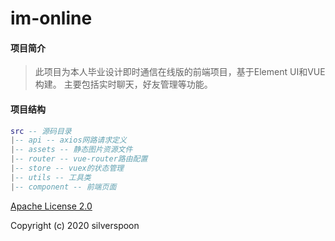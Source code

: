# im-online

#### 项目简介
> 此项目为本人毕业设计即时通信在线版的前端项目，基于Element UI和VUE构建。
> 主要包括实时聊天，好友管理等功能。



#### 项目结构
```lua
src -- 源码目录
|-- api -- axios网路请求定义
|-- assets -- 静态图片资源文件
|-- router -- vue-router路由配置
|-- store -- vuex的状态管理
|-- utils -- 工具类
|-- component -- 前端页面
```

[Apache License 2.0](https://github.com/exview/IM_Online_web/blob/master/LICENSE)

Copyright (c) 2020 silverspoon
